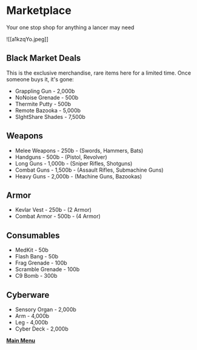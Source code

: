# Marketplace
Your one stop shop for anything a lancer may need

![[a1kzqYo.jpeg]]
## Black Market Deals
This is the exclusive merchandise, rare items here for a limited time. Once someone buys it, it's gone:
- Grappling Gun - 2,000b
- NoNoise Grenade - 500b
- Thermite Putty - 500b
- Remote Bazooka - 5,000b
- SIghtShare Shades  - 7,500b

## Weapons
- Melee Weapons - 250b - (Swords, Hammers, Bats) 
- Handguns - 500b - (Pistol, Revolver) 
- Long Guns - 1,000b - (Sniper Rifles, Shotguns)
- Combat Guns - 1,500b - (Assault Rifles, Submachine Guns)
- Heavy Guns - 2,000b - (Machine Guns, Bazookas)

## Armor
- Kevlar Vest - 250b - (2 Armor) 
- Combat Armor - 500b - (4 Armor)

## Consumables
- MedKit - 50b 
- Flash Bang - 50b
- Frag Grenade - 100b
- Scramble Grenade - 100b
- C9 Bomb - 300b

## Cyberware
- Sensory Organ - 2,000b 
- Arm - 4,000b 
- Leg - 4,000b
- Cyber Deck - 2,000b

 **[Main Menu](../README.md)**